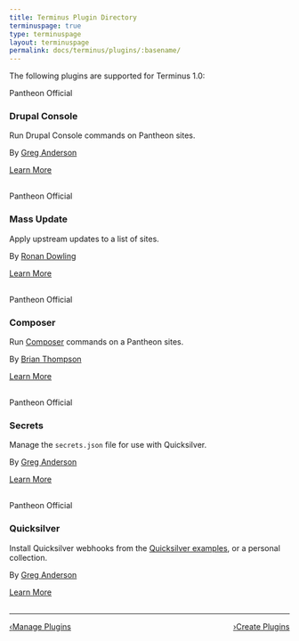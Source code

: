 ```yaml
---
title: Terminus Plugin Directory
terminuspage: true
type: terminuspage
layout: terminuspage
permalink: docs/terminus/plugins/:basename/
---
```

The following plugins are supported for Terminus 1.0:
<div class="row">
  <div style="margin-bottom:30px;" class="col-md-6">
    <div class="topic-info">
      <div class="pantheon-official">
        <p>Pantheon Official</p>
      </div>
      <div class="terminus-plugin">
        <h3>Drupal Console</h3>
        <p class="topic-info__description">Run Drupal Console commands on Pantheon sites.</p>
        <p class="topic-info__description">By <a href="https://github.com/greg-1-anderson">Greg Anderson</a></p>
        <a href="https://github.com/pantheon-systems/terminus-drupal-console-plugin" class="btn-primary btn">Learn More</a>
      </div>
    </div>
  </div>
  <div style="margin-bottom:30px;" class="col-md-6">
    <div class="topic-info">
      <div class="pantheon-official">
        <p>Pantheon Official</p>
      </div>
      <div class="terminus-plugin">
        <h3>Mass Update</h3>
        <p class="topic-info__description">Apply upstream updates to a list of sites.</p>
        <p class="topic-info__description">By <a href="https://github.com/ronan">Ronan Dowling</a></p>
        <a href="https://github.com/pantheon-systems/terminus-mass-update" class="btn-primary btn">Learn More</a>
      </div>
    </div>
  </div>
</div>
<div class="row">
  <div style="margin-bottom:30px;" class="col-md-6">
    <div class="topic-info">
      <div class="pantheon-official">
        <p>Pantheon Official</p>
      </div>
      <div class="terminus-plugin">
        <h3>Composer</h3>
        <p class="topic-info__description">Run <a href="https://getcomposer.org/">Composer</a> commands on a Pantheon sites.</p>
        <p class="topic-info__description">By <a href="https://github.com/rvtraveller">Brian Thompson</a></p>
        <a href="https://github.com/pantheon-systems/terminus-composer-plugin" class="btn-primary btn">Learn More</a>
      </div>
    </div>
  </div>
  <div style="margin-bottom:30px;" class="col-md-6">
    <div class="topic-info">
      <div class="pantheon-official">
        <p>Pantheon Official</p>
      </div>
      <div class="terminus-plugin">
        <h3>Secrets</h3>
        <p class="topic-info__description">Manage the <code>secrets.json</code> file for use with Quicksilver.</p>
        <p class="topic-info__description">By <a href="https://github.com/greg-1-anderson">Greg Anderson</a></p>
        <a href="https://github.com/pantheon-systems/terminus-secrets-plugin" class="btn-primary btn">Learn More</a>
      </div>
    </div>
  </div>
</div>
<div class="row">
  <div style="margin-bottom:30px;" class="col-md-6">
    <div class="topic-info">
      <div class="pantheon-official">
        <p>Pantheon Official</p>
      </div>
      <div class="terminus-plugin">
        <h3>Quicksilver</h3>
        <p class="topic-info__description">Install Quicksilver webhooks from the <a href="https://github.com/pantheon-systems/quicksilver-examples">Quicksilver examples</a>, or a personal collection.</p>
        <p class="topic-info__description">By <a href="https://github.com/greg-1-anderson">Greg Anderson</a></p>
        <a href="https://github.com/pantheon-systems/terminus-quicksilver-plugin" class="btn-primary btn">Learn More</a>
      </div>
    </div>
  </div>
</div>
<div class="terminus-pager">
  <hr>
  <a style="float:left;" href="/docs/terminus/plugins"><span class="terminus-pager-lsaquo">&lsaquo;</span>Manage Plugins</a>
  <a style="float:right;" href="/docs/terminus/plugins/create"><span class="terminus-pager-rsaquo">&rsaquo;</span>Create Plugins</a>

</div>
